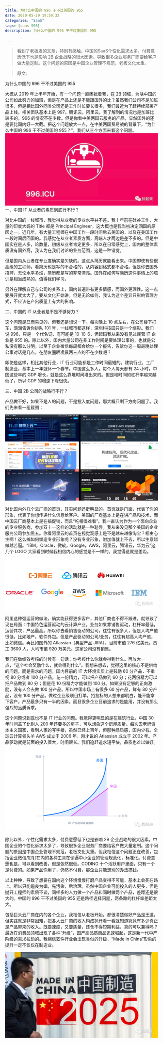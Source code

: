 ```yaml
---
title: 为什么中国的 996 干不过美国的 955   
date: 2020-05-29 19:50:32 
categories: "SaaS"  
tags: [saas 996]    
description: 为什么中国的 996 干不过美国的 955 

---
```

>看到了老板发的文章，特别有感触，中国的SaaS个性化需求太多，付费意愿低下也是影响 2B 企业战略的很大因素。导致很多企业服务厂商要给客户做大量定制。这个问题的原因是中国企业管理不规范，老板文化太重。

> 原文:  

为什么中国的 996 干不过美国的 955

大概从 2019 年上半年开始，有一个问题一直困扰着我，在 2B 领域，为啥中国的公司如此努力的加班，但是在产品上还是不能跟国外的比？虽然我们公司不是加班很多，但是相比国外同类公司还是工作时长要长很多，我们最近为了赶持续部署产品上线，相关团队基本上是 997。腾讯云，阿里云，我了解到的情况也是加班比较多的，996 的情况不在少数。但是你看中美两国云服务的产品，显然国外的还是要比国内好一大截。把这个问题放大一点，在中美两国贸易战的背景下，“为什么中国的 996 干不过美国的 955？”。我们从三个方面来看这个问题。
![](/img/page/996/img.png)  
一、中国 IT 从业者的素质到底行不行？

对比中国的一线城市，我觉得从业者的专业水平并不差。我十年前在硅谷工作，大量的印度大妈的 Title 都是 Principal Engineer，这大概也是我当初决定回国的原因之一。近几年，有大量工程师在中国工作一段时间后去美国的，以及在美国工作一段时间后回国的。我感觉在从业者素质方面，高端人才两边是差不多的。但是中国实在是人多，论数量，初级从业者肯定更多，所以在日常感觉上，国内的整体素质没有国外高，我认为在我们讨论的业务范围，这是一种错觉。

但是国内从业者在专业度确实是欠缺的。这点从简历就能看出来。中国即使有些很高级的工程师，看简历也是写的不合格的，从内容到格式都不合格。但是你去国外招聘，无论水平多烂，简历都是写的非常漂亮。国外在如何写简历这件事情上的培训是相当成熟的，值得我们学习。

另外在理解自己与公司的关系上，国内普遍带有更多情感，而国外更理性。这一点要展开就太大了，要从文化开始讲。但是无论如何，我认为这个差异只影响管理方式，不应该在产出质量上有大的影响。

二、中国的 IT 从业者是不是不够努力？

这个问题是显而易见的，但我还是想说一下。每次晚上 10 点左右，在公司楼下打车，滴滴告诉你排队 101 号，一线城市都这样，深圳科技园只是一个缩影。我们说 996，只是一个代名词，有可能是 10-10-6，但起码我从来没有见过民营 IT 企业是 955 的。除此以外，国内大量公司在非工作时间是要处理公事的，也就是公私没有那么分明。以至于企业微信每周都会给你一个报告，告诉你这一周最晚处理公事对话是几点。在朋友圈晒凌晨两三点的不在少数吧？

即使是这样，相比其他行业，IT 行业可能都是工作时间最短的。建筑行业，工厂制造业，基本上一年就休一个春节。中国这么多人，每个人每天都有 24 小时，中国这些年的 GDP 增长，就是这么靠堆时间堆出来的。但是堆时间的杠杆率越来越低了，所以 GDP 的增速下降很快。

三、中国 2B 公司的战略行不行？

产品做不好，如果不是人的问题，不是投入度问题，那大概只剩下方向问题了。我们先来看一组截图：

![](/img/page/996/img_1.png)

对比国内外几个云厂商的首页，其实问题还挺明显的。首页就是门面，代表了你的形象，代表了你想传递什么信息给客户。美国的厂商基本上是在讲产品和技术，而中国云厂商基本上是在搞促销，而且“吃相很难看”。我一直认为作为一个面向企业的专业服务商，参加双十一这样的活动就是一种耻辱。我从来没见那个美国的企业服务公司参加黑五。你看阿里云的首页在视觉观感上是不是越来越像淘宝？相由心生啊！这么搞如何塑造专业形象呢？没有专业形象，附加值就上不去，所以生意越做越苦逼。“IBM，Oracle，微软，Google，AWS，阿里云，腾讯云，华为云”这几个 LOGO 大家看到时候我相信内心的感觉是不一样的。我觉得这就是差距。

![](/img/page/996/img_3.png)

阿里这种强运营的做法，确实能获得更多客户，其他厂商也不得不跟进，就导致了现在局面：中国特色运营驱动的云计算产业。业务如果靠销售驱动，杠杆率最低，运营其次，产品最高。所以你去看销售驱动的公司，往往有很多人，但是人均产值很低，比如地产，软件外包。但是产品驱动的公司/业务，往往有超高人均产值，比如微信。再比如国外的 Atlassian（典型产品 JIRA），目前市值 276 亿美元，员工 3600 人，人均市值 920 万美元。这家公司没有销售。

我们在做绩效考核的时候有一句话：你考核什么你就会得到什么。再放大一点，“这个社会奖励什么，就会得到什么”。我想来想去，觉得这里的核心不是供给的问题，而是需求的问题。国内目前的 IT 大环境实质上是鼓励 60 分产品，不重视 80 分或者 100 分产品。花一份精力，可以把产品做到 60 分；花两份精力可以把产品做到 80 分；但是花 10 份精力才能做到 100 分。如果没有足够的正向激励，没有人会去做 100 分产品。所以中国市场上有很多 60 分产品，鲜有 80 分产品，没有 100 分产品。做过企业级项目打单，招投标的人想来都明白，能不能拿下客户，产品最多只有一半的因素。而且很多企业目前追求的是能用，并没有那么强烈的品质诉求。

这个问题说到底也不是 IT 行业的问题。我觉得更明显的是在建筑行业。中国 30 年时间盖了比别人 200 年还要多的房子，可以想象这个房屋质量。每次去老牌资本主义国家，看到人家的写字楼，虽然已经上百年，但那种品质感，国内少有。全球云计算领头羊 AWS 成立于 2006 年，刚才说的 Atlassian 成立于 2002 年。产品驱动就是前面的投入很大，时间很长。我们追赶追求短平快，品质也难以做好。
![](/img/page/996/img_2.png)

除此以外，个性化需求太多，付费意愿低下也是影响 2B 企业战略的很大因素。中国企业的个性化诉求太多了，导致很多企业服务厂商要给客户做大量定制。这个问题的原因是中国企业管理不规范，老板文化太重。但我相信这个问题正在改善，包括企业微信/钉钉在内的各种工具在倒逼中小企业的管理规范化，标准化。付费意愿也是，可以看到改善，但是依然很低。CODING 十个活跃用户里面，只有一个是付费的。如果产品你用了，仍然不付费，那企业只能想别的办法搞钱。

以上种种，导致了想要在国内这个环境慢慢打磨产品变得不可能，基本上会死在路上。所以只能逼良为娼，先污染，后治理。虽然中国企业可能投入的人更多，但是抛开工程师的素质不谈，同样多的人力做一个产品和同时做两个产品，差距还是很大的。中国的 996 干不过美国的 955 还是路径选择问题，两条路的杠杆率差距太大。

包括巨头云厂商在内的各个企业，我相信从老板开始，都很清楚做好产品是王道，但实践就是非常困难，把各大云厂商的收入构成扒开看一看就知道究竟有多少真正是产品带来的收入。既要速度，又要质量，还舍不得短期利益，真的可以兼得吗？最近在消费品领域出现了各种“升级”，国产高品质商品迅速崛起，这是新一代中产阶级的需求拉动的。我相信软件行业会出现类似的升级，“Made in China”形象的提升一定不仅仅在制造业。

![](/img/page/996/img_4.png)



